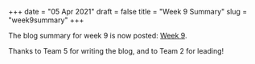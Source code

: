 +++
date = "05 Apr 2021"
draft = false
title = "Week 9 Summary"
slug = "week9summary"
+++

The blog summary for week 9 is now posted: [Week 9](/week9).

Thanks to Team 5 for writing the blog, and to Team 2 for leading!

